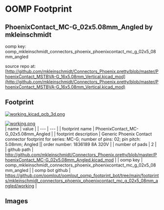 # OOMP Footprint  
## PhoenixContact_MC-G_02x5.08mm_Angled  by mkleinschmidt  
  
oomp key: oomp_mkleinschmidt_connectors_phoenix_phoenixcontact_mc_g_02x5_08mm_angled  
  
source repo at: [http://github.com/mkleinschmidt/Connectors_Phoenix.pretty/blob/master/PhoenixContact_MSTBVA-G_16x5.08mm_Vertical.kicad_mod](http://github.com/mkleinschmidt/Connectors_Phoenix.pretty/blob/master/PhoenixContact_MSTBVA-G_16x5.08mm_Vertical.kicad_mod)  
## Footprint  
  
[![working_kicad_pcb_3d.png](working_kicad_pcb_3d_600.png)](working_kicad_pcb_3d.png)  
  
[![working.png](working_600.png)](working.png)  
| name | value | 
| --- | --- | 
| footprint name | PhoenixContact_MC-G_02x5.08mm_Angled | 
| footprint description | Generic Phoenix Contact connector footprint for series: MC-G; number of pins: 02; pin pitch: 5.08mm; Angled || order number: 1836189 8A 320V | 
| number of pads | 2 | 
| github path | http://github.com/mkleinschmidt/Connectors_Phoenix.pretty/blob/master/PhoenixContact_MC-G_02x5.08mm_Angled.kicad_mod | 
| oomp key | oomp_mkleinschmidt_connectors_phoenix_phoenixcontact_mc_g_02x5_08mm_angled | 
| oomp bot github | https://github.com/oomlout/oomlout_oomp_footprint_bot/tree/main/footprints/mkleinschmidt_connectors_phoenix_phoenixcontact_mc_g_02x5_08mm_angled/working | 
## Images  
